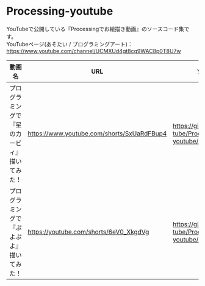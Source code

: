 # Processing-youtube
YouTubeで公開している『Processingでお絵描き動画』のソースコード集です。  
YouTubeページ(あそたい / プログラミングアート)：https://www.youtube.com/channel/UCMXUd4gt8cq9WAC8p0T8U7w  

|動画名|URL|ソースコード|
|---|---|---|
|プログラミングで『星のカービィ』描いてみた！|https://www.youtube.com/shorts/SxUaRdFBup4|https://github.com/asotai-tube/Processing-youtube/tree/main/kirby|
|プログラミングで『ぷよぷよ』描いてみた！|https://youtube.com/shorts/6eV0_XkgdVg|https://github.com/asotai-tube/Processing-youtube/tree/main/puyopuyo|
